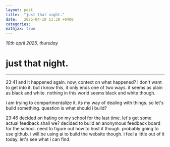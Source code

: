 ```yaml
---
layout: post
title:  "just that night."
date:   2025-04-10 11:38 +0400
categories:
mathjax: true
---
```


_10th april 2025, thursday_

# just that night.
---

23:41
and it happened again. now, context on what happened? i don't want to get into it. but i know this, it only ends one of two ways. it seems as plain as black and white. nothing in this world seems black and white though.

i am trying to compartmentalize it. its my way of dealing with things. so let's build something. question is what should i build?

23:46
decided on hating on my school for the last time. let's get some actual feedback shall we? decided to build an anonymous feedback board for the school. need to figure out how to host it though. probably going to use github. i will be using ai to build the website though. i feel a little out of it today. let's see what i can find.

